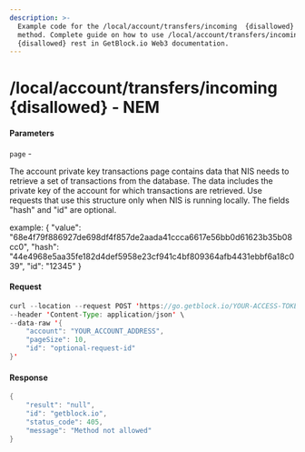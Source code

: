 ```yaml
---
description: >-
  Example code for the /local/account/transfers/incoming  {disallowed} rest
  method. Сomplete guide on how to use /local/account/transfers/incoming 
  {disallowed} rest in GetBlock.io Web3 documentation.
---
```


# /local/account/transfers/incoming {disallowed} - NEM

#### Parameters

`page` -

The account private key transactions page contains data that NIS needs to retrieve a set of transactions from the database. The data includes the private key of the account for which transactions are retrieved. Use requests that use this structure only when NIS is running locally. The fields "hash" and "id" are optional.

example: { "value": "68e4f79f886927de698df4f857de2aada41ccca6617e56bb0d61623b35b08cc0", "hash": "44e4968e5aa35fe182d4def5958e23cf941c4bf809364afb4431ebbf6a18c039", "id": "12345" }

#### Request

```java
curl --location --request POST 'https://go.getblock.io/YOUR-ACCESS-TOKEN/local/account/transfers/incoming' \
--header 'Content-Type: application/json' \
--data-raw '{
    "account": "YOUR_ACCOUNT_ADDRESS",
    "pageSize": 10,
    "id": "optional-request-id"
}'
```

#### Response

```java
{
    "result": "null",
    "id": "getblock.io",
    "status_code": 405,
    "message": "Method not allowed"
}
```
